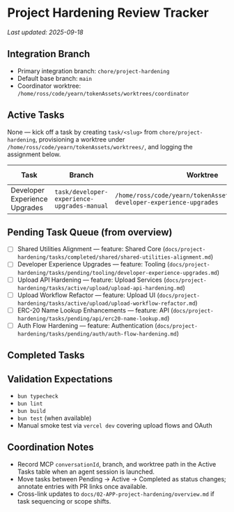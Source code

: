 # Project Hardening Review Tracker

_Last updated: 2025-09-18_

## Integration Branch

- Primary integration branch: `chore/project-hardening`
- Default base branch: `main`
- Coordinator worktree: `/home/ross/code/yearn/tokenAssets/worktrees/coordinator`

## Active Tasks

None — kick off a task by creating `task/<slug>` from `chore/project-hardening`, provisioning a worktree under `/home/ross/code/yearn/tokenAssets/worktrees/`, and logging the assignment below.

| Task | Branch | Worktree | Agent | MCP `conversationId` | Status |
| --- | --- | --- | --- | --- | --- |
| Developer Experience Upgrades | `task/developer-experience-upgrades-manual` | `/home/ross/code/yearn/tokenAssets/worktrees/task-developer-experience-upgrades` | Coordinator (manual) | n/a | In progress |

## Pending Task Queue (from overview)

- [ ] Shared Utilities Alignment — feature: Shared Core (`docs/project-hardening/tasks/completed/shared/shared-utilities-alignment.md`)
- [ ] Developer Experience Upgrades — feature: Tooling (`docs/project-hardening/tasks/pending/tooling/developer-experience-upgrades.md`)
- [ ] Upload API Hardening — feature: Upload Services (`docs/project-hardening/tasks/active/upload/upload-api-hardening.md`)
- [ ] Upload Workflow Refactor — feature: Upload UI (`docs/project-hardening/tasks/active/upload/upload-workflow-refactor.md`)
- [ ] ERC-20 Name Lookup Enhancements — feature: API (`docs/project-hardening/tasks/pending/api/erc20-name-lookup.md`)
- [ ] Auth Flow Hardening — feature: Authentication (`docs/project-hardening/tasks/pending/auth/auth-flow-hardening.md`)

## Completed Tasks

## Validation Expectations

- `bun typecheck`
- `bun lint`
- `bun build`
- `bun test` (when available)
- Manual smoke test via `vercel dev` covering upload flows and OAuth

## Coordination Notes

- Record MCP `conversationId`, branch, and worktree path in the Active Tasks table when an agent session is launched.
- Move tasks between Pending → Active → Completed as status changes; annotate entries with PR links once available.
- Cross-link updates to `docs/02-APP-project-hardening/overview.md` if task sequencing or scope shifts.
